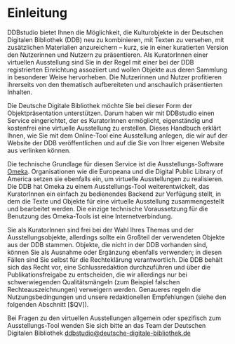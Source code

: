 # Einleitung

DDBstudio bietet Ihnen die Möglichkeit, die Kulturobjekte in der Deutschen Digitalen Bibliothek (DDB) neu zu kombinieren, mit Texten zu versehen, mit zusätzlichen Materialien anzureichern – kurz, sie in einer kuratierten Version den Nutzerinnen und Nutzern zu präsentieren. Als KuratorInnen einer virtuellen Ausstellung sind Sie in der Regel mit einer bei der DDB registrierten Einrichtung assoziiert und wollen Objekte aus deren Sammlung in besonderer Weise hervorheben. Die Nutzerinnen und Nutzer profitieren ihrerseits von den thematisch aufbereiteten und anschaulich präsentierten Inhalten.

Die Deutsche Digitale Bibliothek möchte Sie bei dieser Form der Objektpräsentation unterstützen. Darum haben wir mit DDBstudio einen Service eingerichtet, der es KuratorInnen ermöglicht, eigenständig und kostenfrei eine virtuelle Ausstellung zu erstellen. Dieses Handbuch erklärt Ihnen, wie Sie mit dem Online-Tool eine Ausstellung anlegen, die wir auf der Website der DDB veröffentlichen und auf die Sie von Ihrer eigenen Website aus verlinken können.

Die technische Grundlage für diesen Service ist die Ausstellungs-Software [Omeka](https://omeka.org/). Organisationen wie die Europeana und die Digital Public Library of America setzen sie ebenfalls ein, um virtuelle Ausstellungen zu realisieren. Die DDB hat Omeka zu einem Ausstellungs-Tool weiterentwickelt, das KuratorInnen ein einfach zu bedienendes Backend zur Verfügung stellt, in dem die Texte und Objekte für eine virtuelle Ausstellung zusammengestellt und bearbeitet werden. Die einzige technische Voraussetzung für die Benutzung des Omeka-Tools ist eine Internetverbindung.

Sie als KuratorInnen sind frei bei der Wahl Ihres Themas und der Ausstellungsobjekte, allerdings sollte ein Großteil der verwendeten Objekte  aus der DDB stammen. Objekte, die nicht in der DDB vorhanden sind, können Sie als Ausnahme oder Ergänzung ebenfalls verwenden; in diesen Fällen sind Sie selbst für die Rechteklärung verantwortlich. Die DDB behält sich das Recht vor, eine Schlussredaktion durchzuführen und über die Publikationsfreigabe zu entscheiden, die wir allerdings nur bei schwerwiegenden Qualitätsmängeln (zum Beispiel falschen Rechteauszeichnungen) verweigern werden. Genaueres regeln die Nutzungsbedingungen und unsere redaktionellen Empfehlungen (siehe den folgenden Abschnitt [$QV]).

Bei Fragen zu den virtuellen Ausstellungen allgemein oder spezifisch zum Ausstellungs-Tool wenden Sie sich bitte an das Team der Deutschen Digitalen Bibliothek [ddbstudio@deutsche-digitale-bibliothek.de](mailto:ddbstudio@deutsche-digitale-bibliothek.de)
